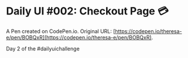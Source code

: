 # Daily UI #002: Checkout Page 💳

A Pen created on CodePen.io. Original URL: [https://codepen.io/theresa-e/pen/BOBQxR](https://codepen.io/theresa-e/pen/BOBQxR).

Day 2 of the #dailyuichallenge